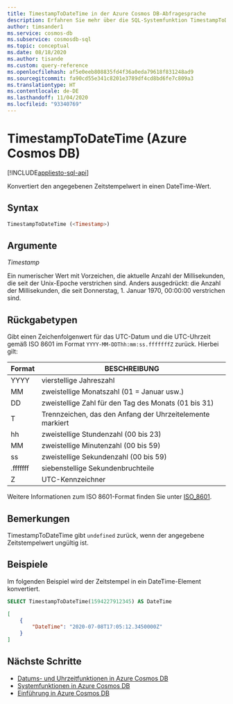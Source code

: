 ```yaml
---
title: TimestampToDateTime in der Azure Cosmos DB-Abfragesprache
description: Erfahren Sie mehr über die SQL-Systemfunktion TimestampToDateTime in Azure Cosmos DB.
author: timsander1
ms.service: cosmos-db
ms.subservice: cosmosdb-sql
ms.topic: conceptual
ms.date: 08/18/2020
ms.author: tisande
ms.custom: query-reference
ms.openlocfilehash: af5e0eeb808835fd4f36a0eda79618f831248ad9
ms.sourcegitcommit: fa90cd55e341c8201e3789df4cd8bd6fe7c809a3
ms.translationtype: HT
ms.contentlocale: de-DE
ms.lasthandoff: 11/04/2020
ms.locfileid: "93340769"
---
```

# <a name="timestamptodatetime-azure-cosmos-db"></a>TimestampToDateTime (Azure Cosmos DB)
[!INCLUDE[appliesto-sql-api](includes/appliesto-sql-api.md)]

Konvertiert den angegebenen Zeitstempelwert in einen DateTime-Wert.
  
## <a name="syntax"></a>Syntax
  
```sql
TimestampToDateTime (<Timestamp>)
```

## <a name="arguments"></a>Argumente

*Timestamp*  

Ein numerischer Wert mit Vorzeichen, die aktuelle Anzahl der Millisekunden, die seit der Unix-Epoche verstrichen sind. Anders ausgedrückt: die Anzahl der Millisekunden, die seit Donnerstag, 1. Januar 1970, 00:00:00 verstrichen sind.

## <a name="return-types"></a>Rückgabetypen

Gibt einen Zeichenfolgenwert für das UTC-Datum und die UTC-Uhrzeit gemäß ISO 8601 im Format `YYYY-MM-DDThh:mm:ss.fffffffZ` zurück. Hierbei gilt:
  
  |Format|BESCHREIBUNG|
  |-|-|
  |YYYY|vierstellige Jahreszahl|
  |MM|zweistellige Monatszahl (01 = Januar usw.)|
  |DD|zweistellige Zahl für den Tag des Monats (01 bis 31)|
  |T|Trennzeichen, das den Anfang der Uhrzeitelemente markiert|
  |hh|zweistellige Stundenzahl (00 bis 23)|
  |MM|zweistellige Minutenzahl (00 bis 59)|
  |ss|zweistellige Sekundenzahl (00 bis 59)|
  |.fffffff|siebenstellige Sekundenbruchteile|
  |Z|UTC-Kennzeichner||
  
  Weitere Informationen zum ISO 8601-Format finden Sie unter [ISO_8601](https://en.wikipedia.org/wiki/ISO_8601).

## <a name="remarks"></a>Bemerkungen

TimestampToDateTime gibt `undefined` zurück, wenn der angegebene Zeitstempelwert ungültig ist.

## <a name="examples"></a>Beispiele
  
Im folgenden Beispiel wird der Zeitstempel in ein DateTime-Element konvertiert.

```sql
SELECT TimestampToDateTime(1594227912345) AS DateTime
```

```json
[
    {
        "DateTime": "2020-07-08T17:05:12.3450000Z"
    }
]
```  

## <a name="next-steps"></a>Nächste Schritte

- [Datums- und Uhrzeitfunktionen in Azure Cosmos DB](sql-query-date-time-functions.md)
- [Systemfunktionen in Azure Cosmos DB](sql-query-system-functions.md)
- [Einführung in Azure Cosmos DB](introduction.md)
